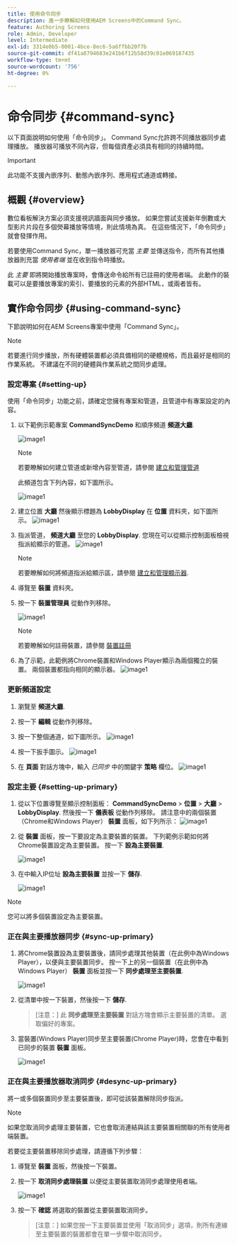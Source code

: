 ```yaml
---
title: 使用命令同步
description: 進一步瞭解如何使用AEM Screens中的Command Sync。
feature: Authoring Screens
role: Admin, Developer
level: Intermediate
exl-id: 3314e0b5-0001-4bce-8ec6-5a6ffbb20f7b
source-git-commit: df41a8794683e241b6f12b58d39c01e069187435
workflow-type: tm+mt
source-wordcount: '756'
ht-degree: 0%

---
```


# 命令同步 {#command-sync}

以下頁面說明如何使用「命令同步」。 Command Sync允許跨不同播放器同步處理播放。 播放器可播放不同內容，但每個資產必須具有相同的持續時間。

>[!IMPORTANT]
>
>此功能不支援內嵌序列、動態內嵌序列、應用程式通道或轉接。

## 概觀 {#overview}

數位看板解決方案必須支援視訊牆面與同步播放。 如果您嘗試支援新年倒數或大型影片片段在多個熒幕播放等情境，則此情境為真。 在這些情況下，「命令同步」就會發揮作用。

若要使用Command Sync，單一播放器可充當 *主要* 並傳送指令，而所有其他播放器則充當 *使用者端* 並在收到指令時播放。

此 *主要* 即將開始播放專案時，會傳送命令給所有已註冊的使用者端。 此動作的裝載可以是要播放專案的索引、要播放的元素的外部HTML，或兩者皆有。

## 實作命令同步 {#using-command-sync}

下節說明如何在AEM Screens專案中使用「Command Sync」。

>[!NOTE]
>
>若要進行同步播放，所有硬體裝置都必須具備相同的硬體規格，而且最好是相同的作業系統。 不建議在不同的硬體與作業系統之間同步處理。

### 設定專案 {#setting-up}

使用「命令同步」功能之前，請確定您擁有專案和管道，且管道中有專案設定的內容。

1. 以下範例示範專案 **CommandSyncDemo** 和順序頻道 **頻道大廳**.

   ![image1](assets/command-sync/command-sync1-1.png)

   >[!NOTE]
   >
   >若要瞭解如何建立管道或新增內容至管道，請參閱 [建立和管理管道](/help/user-guide/managing-channels.md)

   此頻道包含下列內容，如下圖所示。

   ![image1](assets/command-sync/command-sync2-1.png)

1. 建立位置 **大廳** 然後顯示標題為 **LobbyDisplay** 在 **位置** 資料夾，如下圖所示。
   ![image1](assets/command-sync/command-sync3-1.png)

1. 指派管道， **頻道大廳** 至您的 **LobbyDisplay**. 您現在可以從顯示控制面板檢視指派給顯示的管道。
   ![image1](assets/command-sync/command-sync4-1.png)

   >[!NOTE]
   >
   >若要瞭解如何將頻道指派給顯示區，請參閱 [建立和管理顯示器](/help/user-guide/managing-displays.md).

1. 導覽至 **裝置** 資料夾。
1. 按一下 **裝置管理員** 從動作列移除。

   ![image1](assets/command-sync5.png)

   >[!NOTE]
   >
   >若要瞭解如何註冊裝置，請參閱 [裝置註冊](/help/user-guide/device-registration.md)

1. 為了示範，此範例將Chrome裝置和Windows Player顯示為兩個獨立的裝置。 兩個裝置都指向相同的顯示器。
   ![image1](assets/command-sync6.png)

### 更新頻道設定

1. 瀏覽至 **頻道大廳**.
1. 按一下 **編輯** 從動作列移除。
1. 按一下整個通道，如下圖所示。
   ![image1](assets/command-sync/command-sync7-1.png)

1. 按一下扳手圖示。
   ![image1](assets/command-sync/command-sync8-1.png)

1. 在 **頁面** 對話方塊中，輸入 *已同步* 中的關鍵字 **策略** 欄位。
   ![image1](assets/command-sync/command-sync9-1.png)


### 設定主要 {#setting-up-primary}

1. 從以下位置導覽至顯示控制面板： **CommandSyncDemo** > **位置**  > **大廳** > **LobbyDisplay**. 然後按一下 **儀表板** 從動作列移除。
請注意中的兩個裝置（Chrome和Windows Player） **裝置** 面板，如下列所示：
   ![image1](assets/command-sync/command-sync10-1.png)

1. 從 **裝置** 面板，按一下要設定為主要裝置的裝置。 下列範例示範如何將Chrome裝置設定為主要裝置。 按一下 **設為主要裝置**.

   ![image1](assets/command-sync/command-sync11-1.png)

1. 在中輸入IP位址 **設為主要裝置** 並按一下 **儲存**.

   ![image1](assets/command-sync/command-sync12-1.png)

>[!NOTE]
>
>您可以將多個裝置設定為主要裝置。

### 正在與主要播放器同步 {#sync-up-primary}

1. 將Chrome裝置設為主要裝置後，請同步處理其他裝置（在此例中為Windows Player），以便與主要裝置同步。
按一下上的另一個裝置（在此例中為Windows Player） **裝置** 面板並按一下 **同步處理至主要裝置**.

   ![image1](assets/command-sync/command-sync13-1.png)

1. 從清單中按一下裝置，然後按一下 **儲存**.

   >[注意：]
   > 此 **同步處理至主要裝置** 對話方塊會顯示主要裝置的清單。 選取偏好的專案。

1. 當裝置(Windows Player)同步至主要裝置(Chrome Player)時，您會在中看到已同步的裝置 **裝置** 面板。

   ![image1](assets/command-sync/command-sync14-1.png)

### 正在與主要播放器取消同步 {#desync-up-primary}

將一或多個裝置同步至主要裝置後，即可從該裝置解除同步指派。

>[!NOTE]
>
>如果您取消同步處理主要裝置，它也會取消連結與該主要裝置相關聯的所有使用者端裝置。

若要從主要裝置移除同步處理，請遵循下列步驟：

1. 導覽至 **裝置** 面板，然後按一下裝置。

1. 按一下 **取消同步處理裝置** 以便從主要裝置取消同步處理使用者端。

   ![image1](assets/command-sync/command-sync15-1.png)

1. 按一下 **確認** 將選取的裝置從主要裝置取消同步。

   >[注意：]
   > 如果您按一下主要裝置並使用「取消同步」選項，則所有連線至主要裝置的裝置都會在單一步驟中取消同步。
